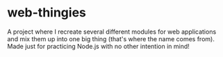 # web-thingies
A project where I recreate several different modules for web applications and mix them up into one big thing (that's where the name comes from). Made just for practicing Node.js with no other intention in mind! 